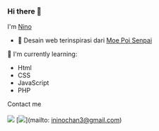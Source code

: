 ﻿### Hi there 👋

I'm [Nino](https://hazaku-rei.pages.dev)
- 🔭 Desain web terinspirasi dari [Moe Poi Senpai](https://github.com/moepoi)


:page_with_curl: I'm currently learning:
- Html
- CSS
- JavaScript
- PHP

Contact me
<br><br>
[<img src="https://img.shields.io/badge/Telegram-%40Nink-blue">](https://t.me/Nino_chann)
[<img src="https://img.shields.io/badge/Email-Nino-orange">](mailto: ininochan3@gmail.com)
